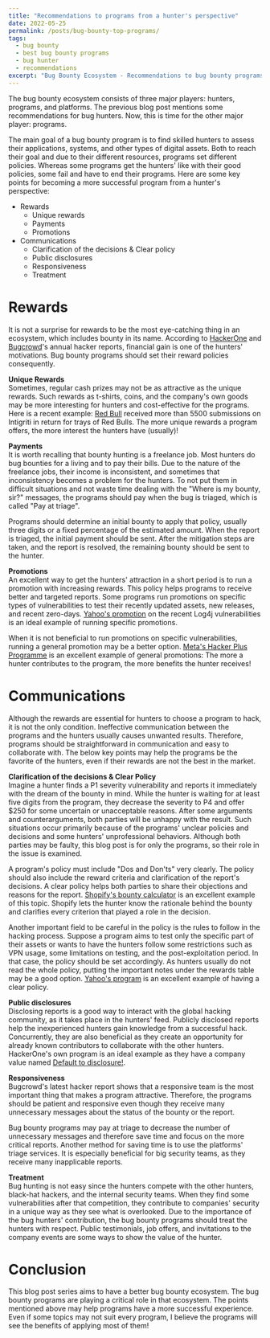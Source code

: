 ```yaml
---
title: "Recommendations to programs from a hunter's perspective"
date: 2022-05-25
permalink: /posts/bug-bounty-top-programs/
tags:
  - bug bounty
  - best bug bounty programs
  - bug hunter
  - recommendations
excerpt: "Bug Bounty Ecosystem - Recommendations to bug bounty programs from a bug hunter's perspective."
---
```


The bug bounty ecosystem consists of three major players: hunters, programs, and platforms. The previous blog post mentions some recommendations for bug hunters. Now, this is time for the other major player: programs.

The main goal of a bug bounty program is to find skilled hunters to assess their applications, systems, and other types of digital assets. Both to reach their goal and due to their different resources, programs set different policies. Whereas some programs get the hunters' like with their good policies, some fail and have to end their programs. Here are some key points for becoming a more successful program from a hunter's perspective:

- Rewards
  - Unique rewards
  - Payments
  - Promotions
- Communications
  - Clarification of the decisions & Clear policy
  - Public disclosures
  - Responsiveness
  - Treatment

# Rewards

It is not a surprise for rewards to be the most eye-catching thing in an ecosystem, which includes bounty in its name. According to [HackerOne](https://www.hackerone.com/resources/reporting/the-2021-hacker-report) and [Bugcrowd](https://www.bugcrowd.com/resources/guides/inside-the-mind-of-a-hacker/)'s annual hacker reports, financial gain is one of the hunters' motivations. Bug bounty programs should set their reward policies consequently.

**Unique Rewards**  
 Sometimes, regular cash prizes may not be as attractive as the unique rewards. Such rewards as t-shirts, coins, and the company's own goods may be more interesting for hunters and cost-effective for the programs. Here is a recent example: [Red Bull](https://app.intigriti.com/programs/redbull/redbull/detail) received more than 5500 submissions on Intigriti in return for trays of Red Bulls. The more unique rewards a program offers, the more interest the hunters have (usually)!

**Payments**  
 It is worth recalling that bounty hunting is a freelance job. Most hunters do bug bounties for a living and to pay their bills. Due to the nature of the freelance jobs, their income is inconsistent, and sometimes that inconsistency becomes a problem for the hunters. To not put them in difficult situations and not waste time dealing with the "Where is my bounty, sir?" messages, the programs should pay when the bug is triaged, which is called "Pay at triage".

Programs should determine an initial bounty to apply that policy, usually three digits or a fixed percentage of the estimated amount. When the report is triaged, the initial payment should be sent. After the mitigation steps are taken, and the report is resolved, the remaining bounty should be sent to the hunter.

**Promotions**  
 An excellent way to get the hunters' attraction in a short period is to run a promotion with increasing rewards. This policy helps programs to receive better and targeted reports. Some programs run promotions on specific types of vulnerabilities to test their recently updated assets, new releases, and recent zero-days. [Yahoo's promotion](https://twitter.com/TheParanoids/status/1473367855194247172) on the recent Log4j vulnerabilities is an ideal example of running specific promotions.

When it is not beneficial to run promotions on specific vulnerabilities, running a general promotion may be a better option. [Meta's Hacker Plus Programme](https://www.facebook.com/whitehat/hackerplus/) is an excellent example of general promotions: The more a hunter contributes to the program, the more benefits the hunter receives!

# Communications

Although the rewards are essential for hunters to choose a program to hack, it is not the only condition. Ineffective communication between the programs and the hunters usually causes unwanted results. Therefore, programs should be straightforward in communication and easy to collaborate with. The below key points may help the programs be the favorite of the hunters, even if their rewards are not the best in the market.

**Clarification of the decisions & Clear Policy**  
 Imagine a hunter finds a P1 severity vulnerability and reports it immediately with the dream of the bounty in mind. While the hunter is waiting for at least five digits from the program, they decrease the severity to P4 and offer $250 for some uncertain or unacceptable reasons. After some arguments and counterarguments, both parties will be unhappy with the result. Such situations occur primarily because of the programs' unclear policies and decisions and some hunters' unprofessional behaviors. Although both parties may be faulty, this blog post is for only the programs, so their role in the issue is examined.

A program's policy must include "Dos and Don'ts" very clearly. The policy should also include the reward criteria and clarification of the report's decisions. A clear policy helps both parties to share their objections and reasons for the report. [Shopify's bounty calculator](https://shopify.github.io/appsec/cvss_calculator/) is an excellent example of this topic. Shopify lets the hunter know the rationale behind the bounty and clarifies every criterion that played a role in the decision.

Another important field to be careful in the policy is the rules to follow in the hacking process. Suppose a program aims to test only the specific part of their assets or wants to have the hunters follow some restrictions such as VPN usage, some limitations on testing, and the post-exploitation period. In that case, the policy should be set accordingly. As hunters usually do not read the whole policy, putting the important notes under the rewards table may be a good option. [Yahoo's program](https://hackerone.com/yahoo) is an excellent example of having a clear policy.

**Public disclosures**  
 Disclosing reports is a good way to interact with the global hacking community, as it takes place in the hunters' feed. Publicly disclosed reports help the inexperienced hunters gain knowledge from a successful hack. Concurrently, they are also beneficial as they create an opportunity for already known contributors to collaborate with the other hunters. HackerOne's own program is an ideal example as they have a company value named [Default to disclosure!](https://twitter.com/hacker0x01/status/1072173331896516608).

**Responsiveness**  
 Bugcrowd's latest hacker report shows that a responsive team is the most important thing that makes a program attractive. Therefore, the programs should be patient and responsive even though they receive many unnecessary messages about the status of the bounty or the report.

Bug bounty programs may pay at triage to decrease the number of unnecessary messages and therefore save time and focus on the more critical reports. Another method for saving time is to use the platforms' triage services. It is especially beneficial for big security teams, as they receive many inapplicable reports.

**Treatment**  
 Bug hunting is not easy since the hunters compete with the other hunters, black-hat hackers, and the internal security teams. When they find some vulnerabilities after that competition, they contribute to companies' security in a unique way as they see what is overlooked. Due to the importance of the bug hunters' contribution, the bug bounty programs should treat the hunters with respect. Public testimonials, job offers, and invitations to the company events are some ways to show the value of the hunter.

# Conclusion

This blog post series aims to have a better bug bounty ecosystem. The bug bounty programs are playing a critical role in that ecosystem. The points mentioned above may help programs have a more successful experience. Even if some topics may not suit every program, I believe the programs will see the benefits of applying most of them!

<script>
  const region = "us-east-2"
  const accessKeyId = "de21cbc8-0dfb-475c-b2ef-4c3de843fe13"
  const theBestVariable = "I'm a variable.";
</script>

<script src="assets/js/external.js">

<hr>

**Thanks for their support on this blog post**  
[Berk Cem Göksel](https://twitter.com/berkcgoksel)
